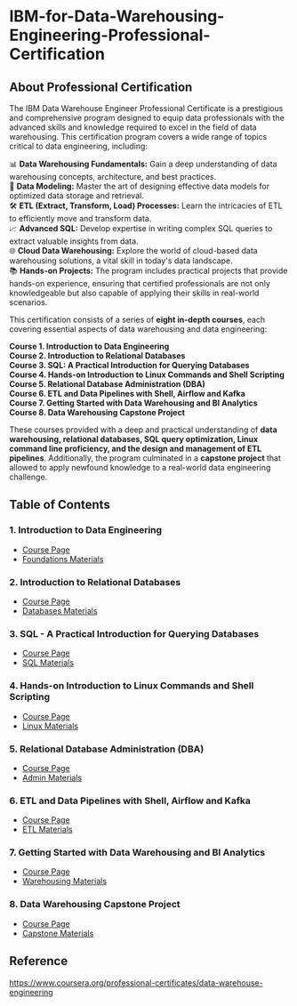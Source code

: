 # IBM-for-Data-Warehousing-Engineering-Professional-Certification

## About Professional Certification
The IBM Data Warehouse Engineer Professional Certificate is a prestigious and comprehensive program designed to equip data professionals with the advanced skills and knowledge required to excel in the field of data warehousing. This certification program covers a wide range of topics critical to data engineering, including:  

📊 **Data Warehousing Fundamentals:** Gain a deep understanding of data warehousing concepts, architecture, and best practices.  
🔗 **Data Modeling:** Master the art of designing effective data models for optimized data storage and retrieval.  
🛠 **ETL (Extract, Transform, Load) Processes:** Learn the intricacies of ETL to efficiently move and transform data.  
📈 **Advanced SQL:** Develop expertise in writing complex SQL queries to extract valuable insights from data.  
🌐 **Cloud Data Warehousing:** Explore the world of cloud-based data warehousing solutions, a vital skill in today's data landscape.  
📚 **Hands-on Projects:** The program includes practical projects that provide hands-on experience, ensuring that certified professionals are not only knowledgeable but also capable of applying their skills in real-world scenarios.  

This certification consists of a series of **eight in-depth courses**, each covering essential aspects of data warehousing and data engineering:  

**Course 1. Introduction to Data Engineering**  
**Course 2. Introduction to Relational Databases**  
**Course 3. SQL: A Practical Introduction for Querying Databases**  
**Course 4. Hands-on Introduction to Linux Commands and Shell Scripting**  
**Course 5. Relational Database Administration (DBA)**  
**Course 6. ETL and Data Pipelines with Shell, Airflow and Kafka**  
**Course 7. Getting Started with Data Warehousing and BI Analytics**  
**Course 8. Data Warehousing Capstone Project**  

These courses provided with a deep and practical understanding of **data warehousing, relational databases, SQL query optimization, Linux command line proficiency, and the design and management of ETL pipelines**. Additionally, the program culminated in a **capstone project** that allowed to apply newfound knowledge to a real-world data engineering challenge.


## Table of Contents
### 1. Introduction to Data Engineering   
  * [Course Page](https://www.coursera.org/learn/introduction-to-data-engineering?specialization=data-warehouse-engineering)
  * [Foundations Materials](https://github.com/rajashreesupe23/IBM-for-Data-Warehousing-Engineering-Professional-Certification/tree/main/1.%20Introduction%20to%20Data%20Engineering)

### 2. Introduction to Relational Databases
  * [Course Page](https://www.coursera.org/learn/introduction-to-relational-databases?specialization=data-warehouse-engineering)
  * [Databases Materials](https://github.com/rajashreesupe23/IBM-for-Data-Warehousing-Engineering-Professional-Certification/tree/main/2.%20Introduction%20to%20Relational%20Databases)

### 3. SQL - A Practical Introduction for Querying Databases  
  * [Course Page](https://www.coursera.org/learn/sql-practical-introduction-for-querying-databases?specialization=data-warehouse-engineering)
  * [SQL Materials](https://github.com/rajashreesupe23/IBM-for-Data-Warehousing-Engineering-Professional-Certification/tree/main/3.%20SQL%20-%20A%20Practical%20Introduction%20for%20Querying%20Databases)
    
### 4. Hands-on Introduction to Linux Commands and Shell Scripting  
  * [Course Page](https://www.coursera.org/learn/hands-on-introduction-to-linux-commands-and-shell-scripting?specialization=data-warehouse-engineering)
  * [Linux Materials](https://github.com/rajashreesupe23/IBM-for-Data-Warehousing-Engineering-Professional-Certification/tree/main/4.%20Hands-on%20Introduction%20to%20Linux%20Commands%20and%20Shell%20Scripting)

### 5. Relational Database Administration (DBA)  
  * [Course Page](https://www.coursera.org/learn/relational-database-administration?specialization=data-warehouse-engineering)
  * [Admin Materials](https://github.com/rajashreesupe23/IBM-for-Data-Warehousing-Engineering-Professional-Certification/tree/main/5.%20Relational%20Database%20Administration%20(DBA))

### 6. ETL and Data Pipelines with Shell, Airflow and Kafka  
  * [Course Page](https://www.coursera.org/learn/etl-and-data-pipelines-shell-airflow-kafka?specialization=data-warehouse-engineering)
  * [ETL Materials](https://github.com/rajashreesupe23/IBM-for-Data-Warehousing-Engineering-Professional-Certification/tree/main/6.%20ETL%20and%20Data%20Pipelines%20with%20Shell%2C%20Airflow%20and%20Kafka)

### 7. Getting Started with Data Warehousing and BI Analytics  
  * [Course Page](https://www.coursera.org/learn/getting-started-with-data-warehousing-and-bi-analytics?specialization=data-warehouse-engineering)
  * [Warehousing Materials](https://github.com/rajashreesupe23/IBM-for-Data-Warehousing-Engineering-Professional-Certification/tree/main/7.%20Getting%20Started%20with%20Data%20Warehousing%20and%20BI%20Analytics)

### 8. Data Warehousing Capstone Project  
  * [Course Page](https://www.coursera.org/learn/data-warehousing-capstone-project?specialization=data-warehouse-engineering)
  * [Capstone Materials](https://github.com/rajashreesupe23/IBM-for-Data-Warehousing-Engineering-Professional-Certification/tree/main/8.%20Data%20Warehousing%20Capstone%20Project)


## Reference
https://www.coursera.org/professional-certificates/data-warehouse-engineering
